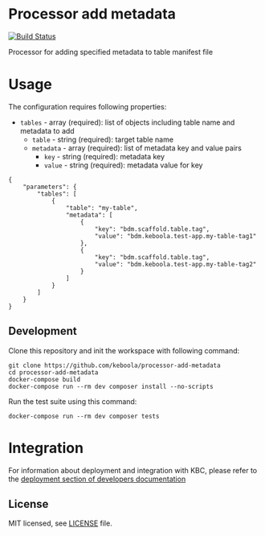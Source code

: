 # Processor add metadata

[![Build Status](https://travis-ci.com/keboola/processor-add-metadata.svg?branch=master)](https://travis-ci.com/keboola/processor-add-metadata)

Processor for adding specified metadata to table manifest file

# Usage

The configuration requires following properties:

- `tables` - array (required): list of objects including table name and metadata to add
    - `table` - string (required): target table name
    - `metadata` - array (required): list of metadata key and value pairs
        - `key` - string (required): metadata key
        - `value` - string (required): metadata value for key

```
{
    "parameters": {
        "tables": [
            {
                "table": "my-table",
                "metadata": [
                    {
                        "key": "bdm.scaffold.table.tag",
                        "value": "bdm.keboola.test-app.my-table-tag1"
                    },
                    {
                        "key": "bdm.scaffold.table.tag",
                        "value": "bdm.keboola.test-app.my-table-tag2"
                    }
                ]
            }
        ]
    }
}

```

## Development

Clone this repository and init the workspace with following command:

```
git clone https://github.com/keboola/processor-add-metadata
cd processor-add-metadata
docker-compose build
docker-compose run --rm dev composer install --no-scripts
```

Run the test suite using this command:

```
docker-compose run --rm dev composer tests
```

# Integration

For information about deployment and integration with KBC, please refer to the [deployment section of developers documentation](https://developers.keboola.com/extend/component/deployment/)

## License

MIT licensed, see [LICENSE](./LICENSE) file.
